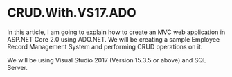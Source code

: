 # CRUD.With.VS17.ADO
In this article, I am going to explain how to create an MVC web application in ASP.NET Core 2.0 using ADO.NET. We will be creating a sample Employee Record Management System and performing CRUD operations on it.

We will be using Visual Studio 2017 (Version 15.3.5 or above) and SQL Server.
